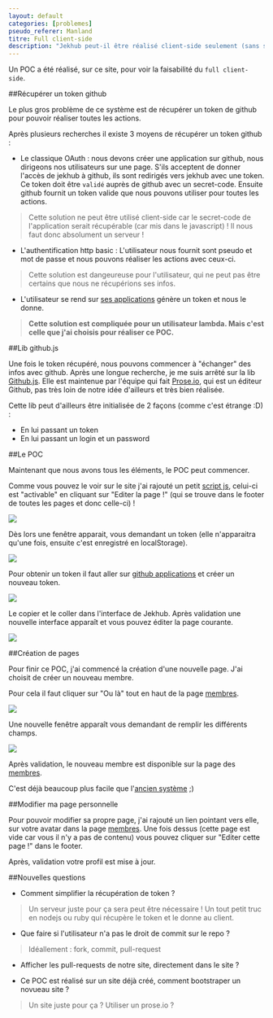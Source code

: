 ```yaml
---
layout: default
categories: [problemes]
pseudo_referer: Manland
titre: Full client-side
description: "Jekhub peut-il être réalisé client-side seulement (sans serveur) ?"
---
```

Un POC a été réalisé, sur ce site, pour voir la faisabilité du `full client-side`.

##Récupérer un token github

Le plus gros problème de ce système est de récupérer un token de github pour pouvoir réaliser toutes les actions.

Après plusieurs recherches il existe 3 moyens de récupérer un token github :

* Le classique OAuth : nous devons créer une application sur github, nous dirigeons nos utilisateurs sur une page. S'ils acceptent de donner l'accès de jekhub à github, ils sont redirigés vers jekhub avec une token. Ce token doit être `validé` auprès de github avec un secret-code. Ensuite github fournit un token valide que nous pouvons utiliser pour toutes les actions.
  
> Cette solution ne peut être utilisé client-side car le secret-code de l'application serait récupérable (car mis dans le javascript) ! Il nous faut donc absolument un serveur !

* L'authentification http basic : L'utilisateur nous fournit sont pseudo et mot de passe et nous pouvons réaliser les actions avec ceux-ci.

> Cette solution est dangeureuse pour l'utilisateur, qui ne peut pas être certains que nous ne récupérions ses infos.

* L'utilisateur se rend sur [ses applications](https://github.com/settings/applications) génère un token et nous le donne.

> **Cette solution est compliquée pour un utilisateur lambda. Mais c'est celle que j'ai choisis pour réaliser ce POC.**

##Lib github.js

Une fois le token récupéré, nous pouvons commencer à "échanger" des infos avec github. Après une longue recherche, je me suis arrêté sur la lib [Github.js](https://github.com/michael/github). Elle est maintenue par l'équipe qui fait [Prose.io](http://prose.io), qui est un éditeur Github, pas très loin de notre idée d'ailleurs et très bien réalisée.

Cette lib peut d'ailleurs être initialisée de 2 façons (comme c'est étrange :D) :

* En lui passant un token
* En lui passant un login et un password

##Le POC

Maintenant que nous avons tous les éléments, le POC peut commencer.

Comme vous pouvez le voir sur le site j'ai rajouté un petit [script js](https://github.com/manland/jekhub/blob/gh-pages/javascripts/testGithub.js), celui-ci est "activable" en cliquant sur "Editer la page !" (qui se trouve dans le footer de toutes les pages et donc celle-ci) !

![]({{site.baseurl}}/images/problemes/fullClientSide/activateJekhub.png)

Dès lors une fenêtre apparait, vous demandant un token (elle n'apparaitra qu'une fois, ensuite c'est enregistré en localStorage).

![]({{site.baseurl}}/images/problemes/fullClientSide/tokenRequire.png)

Pour obtenir un token il faut aller sur [github applications](https://github.com/settings/applications) et créer un nouveau token.

![]({{site.baseurl}}/images/problemes/fullClientSide/githubToken.png)

Le copier et le coller dans l'interface de Jekhub. Après validation une nouvelle interface apparaît et vous pouvez éditer la page courante.

![]({{site.baseurl}}/images/problemes/fullClientSide/editPage.png)

##Création de pages

Pour finir ce POC, j'ai commencé la création d'une nouvelle page. J'ai choisit de créer un nouveau membre.

Pour cela il faut cliquer sur "Ou là" tout en haut de la page [membres]({{site.baseurl}}/membres.html). 

![]({{site.baseurl}}/images/problemes/fullClientSide/oula.png)

Une nouvelle fenêtre apparaît vous demandant de remplir les différents champs.

![]({{site.baseurl}}/images/problemes/fullClientSide/addMember.png)

Après validation, le nouveau membre est disponible sur la page des [membres]({{site.baseurl}}/membres.html).

C'est déjà beaucoup plus facile que l'[ancien système]({{site.baseurl}}/tutos/2013/11/20/creer-fiche-membre.html) ;)

##Modifier ma page personnelle

Pour pouvoir modifier sa propre page, j'ai rajouté un lien pointant vers elle, sur votre avatar dans la page [membres]({{site.baseurl}}/membres.html). Une fois dessus (cette page est vide car vous il n'y a pas de contenu) vous pouvez cliquer sur "Editer cette page !" dans le footer.

Après, validation votre profil est mise à jour.

##Nouvelles questions

* Comment simplifier la récupération de token ?

> Un serveur juste pour ça sera peut être nécessaire ! Un tout petit truc en nodejs ou ruby qui récupère le token et le donne au client.

* Que faire si l'utilisateur n'a pas le droit de commit sur le repo ?

> Idéallement : fork, commit, pull-request

* Afficher les pull-requests de notre site, directement dans le site ?

* Ce POC est réalisé sur un site déjà créé, comment bootstraper un novueau site ?

> Un site juste pour ça ? Utiliser un prose.io ?